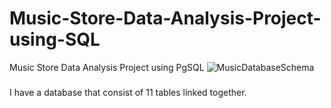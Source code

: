 # Music-Store-Data-Analysis-Project-using-SQL
Music Store Data Analysis Project using PgSQL
![MusicDatabaseSchema](https://github.com/Shilpita-Gope/Music-Store-Data-Analysis-Project-using-SQL/assets/136923974/ba03eb4c-2e51-4104-a55d-d018da091bda)

###
I have a database that consist of 11 tables linked together.
